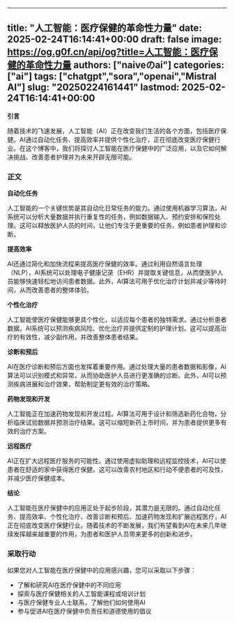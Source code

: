
---
title: "人工智能：医疗保健的革命性力量"
date: 2025-02-24T16:14:41+00:00
draft: false
image: https://og.g0f.cn/api/og?title=人工智能：医疗保健的革命性力量
authors: ["naiveのai"]
categories: ["ai"]
tags: ["chatgpt","sora","openai","Mistral AI"]
slug: "20250224161441"
lastmod: 2025-02-24T16:14:41+00:00
---
**引言**

随着技术的飞速发展，人工智能（AI）正在改变我们生活的各个方面，包括医疗保健。AI通过自动化任务、提高效率并提供个性化治疗，正在彻底改变医疗保健行业。在这个博客中，我们将探讨人工智能在医疗保健中的广泛应用，以及它如何解决挑战、改善患者护理并为未来开辟无限可能。

### 正文

**自动化任务**

人工智能的一个关键优势是其自动化日常任务的能力。通过使用机器学习算法，AI系统可以分析大量数据并执行重复性的任务，例如数据输入、预约安排和保险处理。这可以释放医护人员的时间，让他们专注于更重要的任务，例如患者护理和诊断。

**提高效率**

AI还通过简化和加快流程来提高医疗保健的效率。通过利用自然语言处理（NLP），AI系统可以处理电子健康记录（EHR）并提取关键信息，从而使医护人员能够快速轻松地访问患者数据。此外，AI算法可用于优化治疗计划并减少等待时间，从而改善患者的整体体验。

**个性化治疗**

人工智能使医疗保健能够更具个性化，以适应每个患者的独特需求。通过分析患者数据，AI系统可以预测疾病风险、优化治疗并提供定制的护理计划。这可以提高治疗的有效性，减少副作用，并改善整体患者结果。

**诊断和预后**

AI在医疗诊断和预后方面也发挥着重要作用。通过处理大量的患者数据和影像，AI算法可以识别模式和异常，从而协助医护人员进行更准确的诊断。此外，AI可以预测疾病进展和治疗效果，帮助制定更有效的治疗策略。

**药物发现和开发**

人工智能正在加速药物发现和开发过程。AI算法可用于设计和筛选新药化合物，分析临床试验数据并预测治疗结果。这可以缩短新药上市时间，并为患者提供更多有效的治疗方案。

**远程医疗**

AI正在扩大远程医疗服务的可能性。通过使用虚拟助理和远程监控技术，AI可以使患者在舒适的家中获得医疗保健。这可以改善农村地区和行动不便患者的可及性，并减少医疗保健成本。

**结论**

人工智能在医疗保健中的应用正处于起步阶段，其潜力是无限的。通过自动化任务、提高效率、个性化治疗、改善诊断和预后、加速药物发现和扩展远程医疗，AI正在彻底改变医疗保健行业。随着技术的不断发展，我们有望看到AI在未来几年继续发挥越来越重要的作用，为患者和医护人员带来更多的创新和进步。

### 采取行动

如果您对人工智能在医疗保健中的应用感兴趣，您可以采取以下步骤：

* 了解和研究AI在医疗保健中的不同应用
* 探索与医疗保健相关的人工智能课程或培训计划
* 与医疗保健专业人士联系，了解他们如何使用AI
* 参与促进AI在医疗保健中负责任和道德使用的倡议
